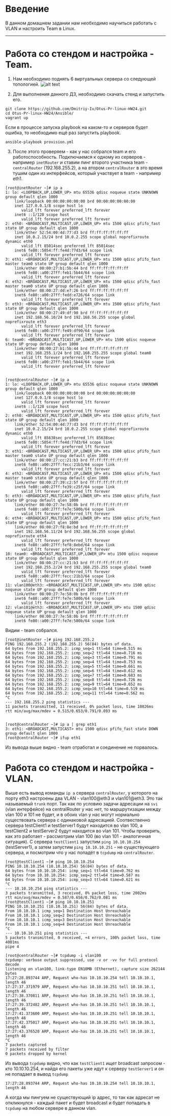 # **Введение**

В данном домашнем задании нам необходимо научиться работать с VLAN и настроить Team в Linux.

---
# Работа со стендом и настройка - Team.
1. Нам необходимо поднять 6 виртуальных сервера со следующей топологией.
![alt text](/screenshots/hw24-1.PNG?raw=true "Screenshot1")  

2. Для выполнения данного ДЗ, необходимо скачать стенд и запустить его.
```
git clone https://github.com/Dmitriy-Iv/Otus-Pr-linux-HW24.git
cd Otus-Pr-linux-HW24/Ansible/
vagrant up
```
Eсли в процессе запуска playbook на каком-то и серверов будет ошибка, то необходимо ещё раз запустить playbook.
```
ansible-playbook provision.yml
```

3. После этого проверяем - как у нас собрался team и его работоспособность. Подключаемся к одному из серверов - например `inetRouter` и ставим пинг второго участника team - `centralRouter` (192.168.255.2), а на втором `centralRouter` в это время тушим один из интерфейсов, который участвует в team - например eth1.
```
[root@inetRouter ~]# ip a
1: lo: <LOOPBACK,UP,LOWER_UP> mtu 65536 qdisc noqueue state UNKNOWN group default qlen 1000
    link/loopback 00:00:00:00:00:00 brd 00:00:00:00:00:00
    inet 127.0.0.1/8 scope host lo
       valid_lft forever preferred_lft forever
    inet6 ::1/128 scope host
       valid_lft forever preferred_lft forever
2: eth0: <BROADCAST,MULTICAST,UP,LOWER_UP> mtu 1500 qdisc pfifo_fast state UP group default qlen 1000
    link/ether 52:54:00:4d:77:d3 brd ff:ff:ff:ff:ff:ff
    inet 10.0.2.15/24 brd 10.0.2.255 scope global noprefixroute dynamic eth0
       valid_lft 85014sec preferred_lft 85014sec
    inet6 fe80::5054:ff:fe4d:77d3/64 scope link
       valid_lft forever preferred_lft forever
3: eth1: <BROADCAST,MULTICAST,UP,LOWER_UP> mtu 1500 qdisc pfifo_fast master team0 state UP group default qlen 1000
    link/ether 08:00:27:b1:5b:44 brd ff:ff:ff:ff:ff:ff
    inet6 fe80::a00:27ff:feb1:5b44/64 scope link
       valid_lft forever preferred_lft forever
4: eth2: <BROADCAST,MULTICAST,UP,LOWER_UP> mtu 1500 qdisc pfifo_fast master team0 state UP group default qlen 1000
    link/ether 08:00:27:dd:e7:26 brd ff:ff:ff:ff:ff:ff
    inet6 fe80::a00:27ff:fedd:e726/64 scope link
       valid_lft forever preferred_lft forever
5: eth3: <BROADCAST,MULTICAST,UP,LOWER_UP> mtu 1500 qdisc pfifo_fast state UP group default qlen 1000
    link/ether 08:00:27:49:df:90 brd ff:ff:ff:ff:ff:ff
    inet 192.168.56.10/24 brd 192.168.56.255 scope global noprefixroute eth3
       valid_lft forever preferred_lft forever
    inet6 fe80::a00:27ff:fe49:df90/64 scope link
       valid_lft forever preferred_lft forever
6: team0: <BROADCAST,MULTICAST,UP,LOWER_UP> mtu 1500 qdisc noqueue state UP group default qlen 1000
    link/ether 08:00:27:b1:5b:44 brd ff:ff:ff:ff:ff:ff
    inet 192.168.255.1/24 brd 192.168.255.255 scope global team0
       valid_lft forever preferred_lft forever
    inet6 fe80::a00:27ff:feb1:5b44/64 scope link
       valid_lft forever preferred_lft forever


[root@centralRouter ~]# ip a
1: lo: <LOOPBACK,UP,LOWER_UP> mtu 65536 qdisc noqueue state UNKNOWN group default qlen 1000
    link/loopback 00:00:00:00:00:00 brd 00:00:00:00:00:00
    inet 127.0.0.1/8 scope host lo
       valid_lft forever preferred_lft forever
    inet6 ::1/128 scope host
       valid_lft forever preferred_lft forever
2: eth0: <BROADCAST,MULTICAST,UP,LOWER_UP> mtu 1500 qdisc pfifo_fast state UP group default qlen 1000
    link/ether 52:54:00:4d:77:d3 brd ff:ff:ff:ff:ff:ff
    inet 10.0.2.15/24 brd 10.0.2.255 scope global noprefixroute dynamic eth0
       valid_lft 85638sec preferred_lft 85638sec
    inet6 fe80::5054:ff:fe4d:77d3/64 scope link
       valid_lft forever preferred_lft forever
3: eth1: <BROADCAST,MULTICAST,UP,LOWER_UP> mtu 1500 qdisc pfifo_fast master team0 state UP group default qlen 1000
    link/ether 08:00:27:cc:21:b3 brd ff:ff:ff:ff:ff:ff
    inet6 fe80::a00:27ff:fecc:21b3/64 scope link
       valid_lft forever preferred_lft forever
4: eth2: <BROADCAST,MULTICAST,UP,LOWER_UP> mtu 1500 qdisc pfifo_fast master team0 state UP group default qlen 1000
    link/ether 08:00:27:39:c2:5f brd ff:ff:ff:ff:ff:ff
    inet6 fe80::a00:27ff:fe39:c25f/64 scope link
       valid_lft forever preferred_lft forever
5: eth3: <BROADCAST,MULTICAST,UP,LOWER_UP> mtu 1500 qdisc pfifo_fast state UP group default qlen 1000
    link/ether 08:00:27:7e:58:0b brd ff:ff:ff:ff:ff:ff
    inet6 fe80::a00:27ff:fe7e:580b/64 scope link
       valid_lft forever preferred_lft forever
6: eth4: <BROADCAST,MULTICAST,UP,LOWER_UP> mtu 1500 qdisc pfifo_fast state UP group default qlen 1000
    link/ether 08:00:27:f8:8e:bd brd ff:ff:ff:ff:ff:ff
    inet 192.168.56.11/24 brd 192.168.56.255 scope global noprefixroute eth4
       valid_lft forever preferred_lft forever
    inet6 fe80::a00:27ff:fef8:8ebd/64 scope link
       valid_lft forever preferred_lft forever
10: team0: <BROADCAST,MULTICAST,UP,LOWER_UP> mtu 1500 qdisc noqueue state UP group default qlen 1000
    link/ether 08:00:27:cc:21:b3 brd ff:ff:ff:ff:ff:ff
    inet 192.168.255.2/24 brd 192.168.255.255 scope global team0
       valid_lft forever preferred_lft forever
    inet6 fe80::a00:27ff:fecc:21b3/64 scope link
       valid_lft forever preferred_lft forever
11: vlan100@eth3: <BROADCAST,MULTICAST,UP,LOWER_UP> mtu 1500 qdisc noqueue state UP group default qlen 1000
    link/ether 08:00:27:7e:58:0b brd ff:ff:ff:ff:ff:ff
    inet6 fe80::a00:27ff:fe7e:580b/64 scope link
       valid_lft forever preferred_lft forever
12: vlan101@eth3: <BROADCAST,MULTICAST,UP,LOWER_UP> mtu 1500 qdisc noqueue state UP group default qlen 1000
    link/ether 08:00:27:7e:58:0b brd ff:ff:ff:ff:ff:ff
    inet6 fe80::a00:27ff:fe7e:580b/64 scope link
```
Видим - team собрался.
```
[root@inetRouter ~]# ping 192.168.255.2
PING 192.168.255.2 (192.168.255.2) 56(84) bytes of data.
64 bytes from 192.168.255.2: icmp_seq=1 ttl=64 time=0.515 ms
64 bytes from 192.168.255.2: icmp_seq=2 ttl=64 time=0.716 ms
64 bytes from 192.168.255.2: icmp_seq=3 ttl=64 time=0.791 ms
64 bytes from 192.168.255.2: icmp_seq=4 ttl=64 time=0.753 ms
64 bytes from 192.168.255.2: icmp_seq=5 ttl=64 time=0.661 ms
64 bytes from 192.168.255.2: icmp_seq=6 ttl=64 time=0.612 ms
64 bytes from 192.168.255.2: icmp_seq=7 ttl=64 time=0.683 ms
64 bytes from 192.168.255.2: icmp_seq=8 ttl=64 time=0.726 ms
64 bytes from 192.168.255.2: icmp_seq=9 ttl=64 time=0.652 ms
64 bytes from 192.168.255.2: icmp_seq=10 ttl=64 time=0.519 ms
64 bytes from 192.168.255.2: icmp_seq=11 ttl=64 time=0.562 ms
^C
--- 192.168.255.2 ping statistics ---
11 packets transmitted, 11 received, 0% packet loss, time 10026ms
rtt min/avg/max/mdev = 0.515/0.653/0.791/0.093 ms


[root@centralRouter ~]# ip a | grep eth1
3: eth1: <BROADCAST,MULTICAST> mtu 1500 qdisc pfifo_fast state DOWN group default qlen 1000
[root@centralRouter ~]# ifup eth1
```
Из вывода выше видно - team отработал и соединение не порвалось.

# Работа со стендом и настройка - VLAN.
Выше есть вывод команды `ip a` сервера `centralRouter`, у которого на порту eth3 настроены два VLAN - vlan100@eth3 и vlan101@eth3. Это так называемый `trunk` порт.
Так как по условию задачи адресации на `svi` (vlan интерфейсе) на centralRouter у нас нет, то маршрутизации между vlan 100 и 101 не будет, и в обоих vlan у нас могут нормально существовать сервера с одинаковой адресацией. Соотвественно сервера testClient1 и testServer1 будут находится во vlan 100, а testClient2 и testServer2 будут находится во vlan 101.
Чтобы проверить, как это работает - рассмотрим vlan 100 (во vlan 101 - аналогичная ситуация). С сервера `testClient1` запустим `ping 10.10.10.254` (testServer1), а затем запустим `ping 10.10.10.251` - не существующего сервера, и посмотрим что у нас попадёт в `tcpdump` на  `centralRouter`.
```
[root@testClient1 ~]# ping 10.10.10.254
PING 10.10.10.254 (10.10.10.254) 56(84) bytes of data.
64 bytes from 10.10.10.254: icmp_seq=1 ttl=64 time=0.762 ms
64 bytes from 10.10.10.254: icmp_seq=2 ttl=64 time=0.587 ms
64 bytes from 10.10.10.254: icmp_seq=3 ttl=64 time=0.621 ms
^C
--- 10.10.10.254 ping statistics ---
3 packets transmitted, 3 received, 0% packet loss, time 2002ms
rtt min/avg/max/mdev = 0.587/0.656/0.762/0.081 ms
[root@testClient1 ~]# ping 10.10.10.251
PING 10.10.10.251 (10.10.10.251) 56(84) bytes of data.
From 10.10.10.1 icmp_seq=1 Destination Host Unreachable
From 10.10.10.1 icmp_seq=2 Destination Host Unreachable
From 10.10.10.1 icmp_seq=3 Destination Host Unreachable
From 10.10.10.1 icmp_seq=4 Destination Host Unreachable
^C
--- 10.10.10.251 ping statistics ---
5 packets transmitted, 0 received, +4 errors, 100% packet loss, time 4001ms
pipe 4

[root@centralRouter ~]# tcpdump -i vlan100
tcpdump: verbose output suppressed, use -v or -vv for full protocol decode
listening on vlan100, link-type EN10MB (Ethernet), capture size 262144 bytes
17:27:28.893744 ARP, Request who-has 10.10.10.254 tell 10.10.10.1, length 46
17:27:37.371979 ARP, Request who-has 10.10.10.251 tell 10.10.10.1, length 46
17:27:38.370811 ARP, Request who-has 10.10.10.251 tell 10.10.10.1, length 46
17:27:39.372482 ARP, Request who-has 10.10.10.251 tell 10.10.10.1, length 46
17:27:41.373600 ARP, Request who-has 10.10.10.251 tell 10.10.10.1, length 46
17:27:42.375017 ARP, Request who-has 10.10.10.251 tell 10.10.10.1, length 46
17:27:43.376520 ARP, Request who-has 10.10.10.251 tell 10.10.10.1, length 46
^C
7 packets captured
7 packets received by filter
0 packets dropped by kernel
```

Из вывода `tcpdump` видно, что как `testClient1` ищет broadcast запросом - кто 10.10.10.254, и найдя его пакеты уже идут к серверу `testServer1` и он не попадает в вывод `tcpdump`
```
17:27:28.893744 ARP, Request who-has 10.10.10.254 tell 10.10.10.1, length 46
```
А когда мы пингуем не существующий ip адрес, то так как адресат не откликнулся - каждый пакет и будет broadcast и будет попадать в `tcpdump` на любом сервере в данном vlan.